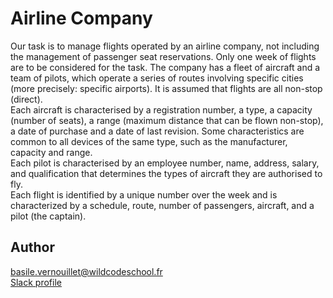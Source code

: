 # Airline Company

Our task is to manage flights operated by an airline company, not including the management of passenger seat reservations. Only one week of flights are to be considered for the task. The company has a fleet of aircraft and a team of pilots, which operate a series of routes involving specific cities (more precisely: specific airports). It is assumed that flights are all non-stop (direct).  
Each aircraft is characterised by a registration number, a type, a capacity (number of seats), a range (maximum distance that can be flown non-stop), a date of purchase and a date of last revision.
Some characteristics are common to all devices of the same type, such as the manufacturer, capacity and range.  
Each pilot is characterised by an employee number, name, address, salary, and qualification that determines the types of aircraft they are authorised to fly.  
Each flight is identified by a unique number over the week and is characterized by a schedule, route, number of passengers, aircraft, and a pilot (the captain).

## Author

basile.vernouillet@wildcodeschool.fr  
[Slack profile](https://app.slack.com/client/T6SG2QGG2/DHK0VJU2V/user_profile/UHNCDGZ0F)
